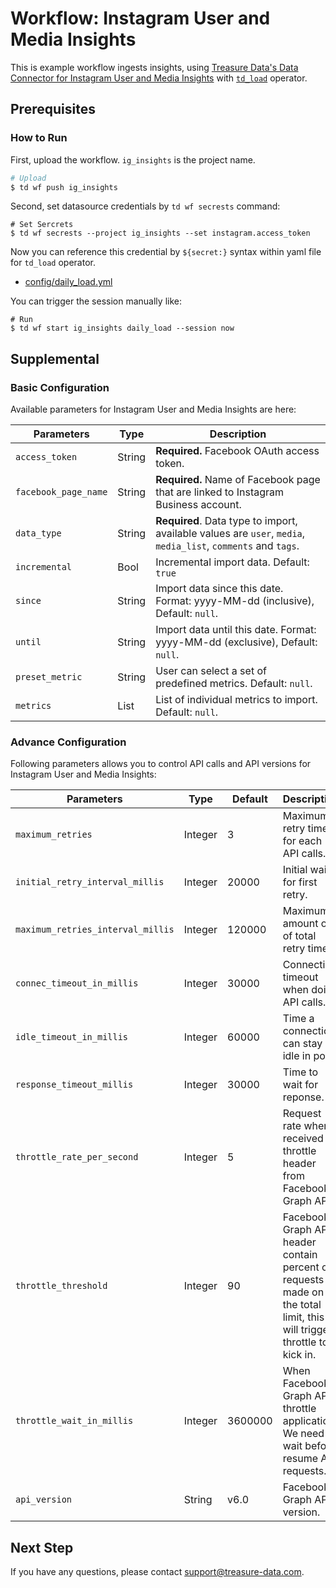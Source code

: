 # Workflow: Instagram User and Media Insights

This is example workflow ingests insights, using [Treasure Data's Data Connector for Instagram User and Media Insights](https://tddocs.atlassian.net/wiki/spaces/PD/pages/1081577/Instagram+User+and+Media+Insights+Import+Integration) with [`td_load`](https://docs.digdag.io/operators.html#td-load-treasure-data-bulk-loading) operator.

## Prerequisites

### How to Run

First, upload the workflow. `ig_insights` is the project name.

```sh
# Upload
$ td wf push ig_insights
```

Second, set datasource credentials by `td wf secrests` command:

```
# Set Sercrets
$ td wf secrests --project ig_insights --set instagram.access_token
```

Now you can reference this credential by `${secret:}` syntax within yaml file for `td_load` operator.

- [config/daily_load.yml](config/daily_load.yml)

You can trigger the session manually like:

  ```
  # Run
  $ td wf start ig_insights daily_load --session now
  ```

## Supplemental

### Basic Configuration

Available parameters for Instagram User and Media Insights are here:

| Parameters           | Type    | Description                                                                    |
| -------------------- | ------- | ------------------------------------------------------------------------------ |
| `access_token`       | String  | **Required.** Facebook OAuth access token.                                         |
| `facebook_page_name` | String  | **Required.** Name of Facebook page that are linked to Instagram Business account. |
| `data_type`          | String  | **Required**. Data type to import, available values are `user`, `media`, `media_list`, `comments` and `tags`. |
| `incremental`        | Bool    | Incremental import data. Default: `true`                                       |
| `since`              | String  | Import data since this date. Format: yyyy-MM-dd (inclusive), Default: `null`.  |
| `until`              | String  | Import data until this date. Format: yyyy-MM-dd (exclusive), Default: `null`.  |
| `preset_metric`      | String  | User can select a set of predefined metrics. Default: `null`.                  |
| `metrics`            | List    | List of individual metrics to import. Default: `null`.                         |

### Advance Configuration

Following parameters allows you to control API calls and API versions for Instagram User and Media Insights:


| Parameters                        | Type    | Default | Description                              |
| --------------------------------- | ------- | ------- | ---------------------------------------- |
| `maximum_retries`                 | Integer | 3       | Maximum retry times for each API calls.  |
| `initial_retry_interval_millis`   | Integer | 20000   | Initial wait for first retry.            |
| `maximum_retries_interval_millis` | Integer | 120000  | Maximum amount of of total retry time.   |
| `connec_timeout_in_millis`        | Integer | 30000   | Connection timeout when doing API calls. |
| `idle_timeout_in_millis`          | Integer | 60000   | Time a connection can stay idle in pool. |
| `response_timeout_millis`         | Integer | 30000   | Time to wait for reponse.                |
| `throttle_rate_per_second`        | Integer | 5       | Request rate when received throttle header from Facebook Graph API. |
| `throttle_threshold`              | Integer | 90      | Facebook Graph API header contain percent of requests made on the total limit, this will trigger throttle to kick in. |
| `throttle_wait_in_millis`         | Integer | 3600000 | When Facebook Graph API throttle application. We need to wait before resume API requests. |
| `api_version`                     | String  | v6.0    | Facebook Graph API version.              |

## Next Step

If you have any questions, please contact support@treasure-data.com.
